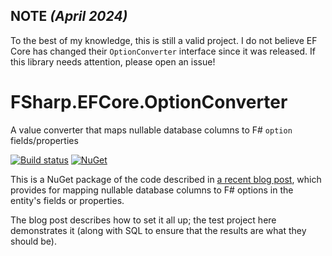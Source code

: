 ## NOTE _(April 2024)_

To the best of my knowledge, this is still a valid project. I do not believe EF Core has changed their `OptionConverter` interface since it was released. If this library needs attention, please open an issue!

# FSharp.EFCore.OptionConverter
A value converter that maps nullable database columns to F# `option` fields/properties

[![Build status](https://ci.appveyor.com/api/projects/status/y68nd0ucc56d3all?svg=true)](https://ci.appveyor.com/project/danieljsummers/fsharp-efcore-optionconverter)  [![NuGet](https://img.shields.io/nuget/dt/FSharp.EFCore.OptionConverter.svg)](https://www.nuget.org/packages/FSharp.EFCore.OptionConverter)

This is a NuGet package of the code described in [a recent blog post](https://blog.bitbadger.solutions/2018/f-sharp-options-with-ef-core.html), which provides for mapping nullable database columns to F# options in the entity's fields or properties.

The blog post describes how to set it all up; the test project here demonstrates it (along with SQL to ensure that the results are what they should be).
